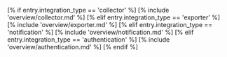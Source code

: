 [% if entry.integration_type == 'collector' %]
[% include 'overview/collector.md' %]
[% elif entry.integration_type == 'exporter' %]
[% include 'overview/exporter.md' %]
[% elif entry.integration_type == 'notification' %]
[% include 'overview/notification.md' %]
[% elif entry.integration_type == 'authentication' %]
[% include 'overview/authentication.md' %]
[% endif %]
